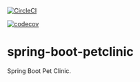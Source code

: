 [![CircleCI](https://circleci.com/gh/naumanaftab/spring-boot-petclinic/tree/master.svg?style=svg)](https://circleci.com/gh/naumanaftab/spring-boot-petclinic/tree/master)

[![codecov](https://codecov.io/gh/naumanaftab/spring-boot-petclinic/branch/master/graph/badge.svg)](https://codecov.io/gh/naumanaftab/spring-boot-petclinic)

# spring-boot-petclinic
Spring Boot Pet Clinic.
